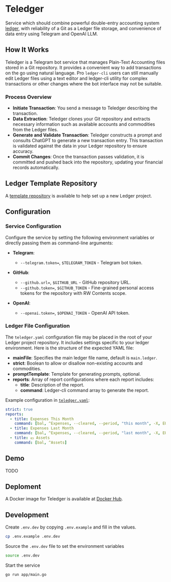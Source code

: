 # Teledger
Service which should combine powerful double-entry accounting system [ledger](https://ledger-cli.org/), with reliability of a Git as a Ledger file storage, and convenience of data entry using Telegram and OpenAI LLM.

## How It Works

Teledger is a Telegram bot service that manages Plain-Text Accounting files stored in a Git repository. 
It provides a convenient way to add transactions on the go using natural language. 
Pro `ledger-cli` users can still manually edit Ledger files using a text editor and ledger-cli utility for complex transactions or other changes where the bot interface may not be suitable.

### Process Overview

- **Initiate Transaction**: You send a message to Teledger describing the transaction.
- **Data Extraction**: Teledger clones your Git repository and extracts necessary information such as available accounts and commodities from the Ledger files.
- **Generate and Validate Transaction**: Teledger constructs a prompt and consults ChatGPT to generate a new transaction entry. This transaction is validated against the data in your Ledger repository to ensure accuracy.
- **Commit Changes**: Once the transaction passes validation, it is committed and pushed back into the repository, updating your financial records automatically.

## Ledger Template Repository

A [template repository](https://github.com/mput/teledger-test) is available to help set up a new Ledger project.

## Configuration

### Service Configuration

Configure the service by setting the following environment variables or directly passing them as command-line arguments:

- **Telegram**:
  - `--telegram.token=`, `$TELEGRAM_TOKEN` - Telegram bot token.

- **GitHub**:
  - `--github.url=`, `$GITHUB_URL` - GitHub repository URL.
  - `--github.token=`, `$GITHUB_TOKEN` - Fine-grained personal access tokens for the repository with RW Contents scope.

- **OpenAI**:
  - `--openai.token=`, `$OPENAI_TOKEN` - OpenAI API token.

### Ledger File Configuration

The `teledger.yaml` configuration file may be placed in the root of your Ledger project repository. 
It includes settings specific to your ledger environment. Here is the structure of the expected YAML file:

- **mainFile**: Specifies the main ledger file name, default is `main.ledger`.
- **strict**: Boolean to allow or disallow non-existing accounts and commodities.
- **promptTemplate**: Template for generating prompts, optional.
- **reports**: Array of report configurations where each report includes:
  - **title**: Description of the report.
  - **command**: Ledger-cli command array to generate the report.

Example configuration in [`teledger.yaml`](https://github.com/mput/teledger-test/blob/main/teledger.yaml):
```yaml
strict: true
reports:
  - title: Expenses This Month
    command: [bal, ^Expenses, --cleared, --period, "this month", -X, EUR]
  - title: Expenses Last Month
    command: [bal, ^Expenses, --cleared, --period, "last month", -X, EUR]
  - title: 💶 Assets
    command: [bal, ^Assets]
```

## Demo
TODO

## Deploment
A Docker image for Teledger is available at [Docker Hub](https://hub.docker.com/repository/docker/mput/teledger/general).

## Development
Create `.env.dev` by copying `.env.example` and fill in the values.
```bash
cp .env.example .env.dev
```

Source the `.env.dev` file to set the environment variables
```bash
source .env.dev
```

Start the service
```bash
go run app/main.go
```

